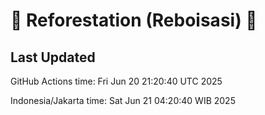 
# 🌳 Reforestation (Reboisasi) 🌲

## Last Updated

GitHub Actions time: Fri Jun 20 21:20:40 UTC 2025

Indonesia/Jakarta time: Sat Jun 21 04:20:40 WIB 2025
